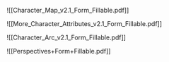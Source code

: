 ![[Character_Map_v2.1_Form_Fillable.pdf]]

![[More_Character_Attributes_v2.1_Form_Fillable.pdf]]

![[Character_Arc_v2.1_Form_Fillable.pdf]]

![[Perspectives+Form+Fillable.pdf]]